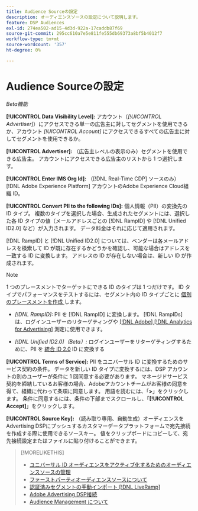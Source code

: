 ```yaml
---
title: Audience Sourceの設定
description: オーディエンスソースの設定について説明します。
feature: DSP Audiences
exl-id: 274ea502-ad15-4d3d-922a-17caddb87f69
source-git-commit: 295cc610a7e5e811fe555db69373a8bf5b4012f7
workflow-type: tm+mt
source-wordcount: '357'
ht-degree: 0%

---
```


# Audience Sourceの設定

*Beta機能*

**[!UICONTROL Data Visibility Level]:** アカウント（*[!UICONTROL Advertiser]*）にアクセスできる単一の広告主に対してセグメントを使用できるか、アカウント *[!UICONTROL Account]* にアクセスできるすべての広告主に対してセグメントを使用できるか。

**[!UICONTROL Advertiser]:** （広告主レベルの表示のみ）セグメントを使用できる広告主。 アカウントにアクセスできる広告主のリストから 1 つ選択します。

**[!UICONTROL Enter IMS Org Id]:** （[!DNL Real-Time CDP] ソースのみ） [!DNL Adobe Experience Platform] アカウントのAdobe Experience Cloud組織 ID。

**[!UICONTROL Convert PII to the following IDs]:** 個人情報（PII）の変換先の ID タイプ。 複数のタイプを選択した場合、生成されたセグメントには、選択した各 ID タイプの値（メールアドレスごとの [!DNL RampID] や [!DNL Unified ID2.0] など）が入力されます。 データ料金はそれに応じて適用されます。

[!DNL RampID] と [!DNL Unified ID2.0] については、ベンダーは各メールアドレスを検索して ID が既に存在するかどうかを確認し、可能な場合はアドレスを一致する ID に変換します。 アドレスの ID が存在しない場合は、新しい ID が作成されます。

>[!NOTE]
>
>1 つのプレースメントでターゲットにできる ID のタイプは 1 つだけです。 ID タイプでパフォーマンスをテストするには、セグメント内の ID タイプごとに [ 個別のプレースメントを作成 ](/help/dsp/campaign-management/placements/placement-create.md) します。

* *[!DNL RampID]:* PII を [!DNL RampID] に変換します。 [!DNL RampIDs] は、ログインユーザーのリターゲティングや [[!DNL Adobe] [!DNL Analytics for Advertising]](/help/integrations/analytics/overview.md) 測定に使用できます。

* *[!DNL Unified ID2.0]（Beta）:* ログインユーザーをリターゲティングするために、PII を [ 統合 ID 2.0](https://unifiedid.com) ID に変換する

<!-- Later
* *[!DNL ID5] (Beta):* To convert PII to an [!DNL ID5] ID. You can use [!DNL ID5] IDs for retargeting logging-in users and for [[!DNL Adobe] [!DNL Analytics for Advertising]](/help/integrations/analytics/overview.md) measurement.

-->

**[!UICONTROL Terms of Service]:** PII をユニバーサル ID に変換するためのサービス契約の条件。 データを新しい ID タイプに変換するには、DSP アカウントの別のユーザーが条件に 1 回同意する必要があります。 マネージドサービス契約を締結しているお客様の場合、Adobeアカウントチームがお客様の同意を得て、組織に代わって条項に同意します。 用語を読むには、「**>**」をクリックします。 条件に同意するには、条件の下部までスクロールし、「**[!UICONTROL Accept]**」をクリックします。

**[!UICONTROL Source Key]:** （読み取り専用、自動生成）オーディエンスをAdvertising DSPにプッシュするカスタマーデータプラットフォームで宛先接続を作成する際に使用できるソースキー。 値をクリップボードにコピーして、宛先接続設定またはファイルに貼り付けることができます。

>[!MORELIKETHIS]
>
>* [ ユニバーサル ID オーディエンスをアクティブ化するためのオーディエンスソースの管理 ](source-manage.md)
>* [ ファーストパーティオーディエンスソースについて ](source-about.md)
>* [ 認証済みセグメントの手動インポート  [!DNL LiveRamp]](/help/dsp/audiences/sources/source-import-liveramp-segments.md)
>* [Adobe Advertising DSP接続 ](https://experienceleague.adobe.com/docs/experience-platform/destinations/catalog/advertising/adobe-advertising-cloud-connection.html?lang=ja)
>* [Audience Management について ](/help/dsp/audiences/audience-about.md)

